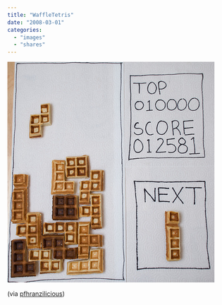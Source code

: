 ```yaml
---
title: "WaffleTetris"
date: "2008-03-01"
categories: 
  - "images"
  - "shares"
---
```


![](images/4wnP83SaF61tzykxsDmjPoCk_500.jpg)

(via [pfhranzilicious](http://flickr.com/photos/theycallmefranz))
